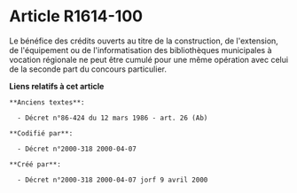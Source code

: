 # Article R1614-100

Le bénéfice des crédits ouverts au titre de la construction, de l'extension, de l'équipement ou de l'informatisation des
bibliothèques municipales à vocation régionale ne peut être cumulé pour une même opération avec celui de la seconde part du
concours particulier.

**Liens relatifs à cet article**

	**Anciens textes**:

	  - Décret n°86-424 du 12 mars 1986 - art. 26 (Ab)

	**Codifié par**:

	  - Décret n°2000-318 2000-04-07

	**Créé par**:

	  - Décret n°2000-318 2000-04-07 jorf 9 avril 2000
